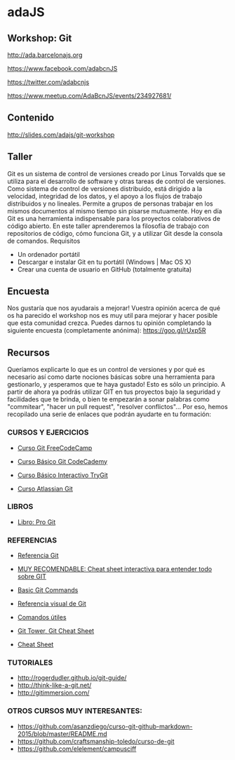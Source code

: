 # adaJS

## Workshop: Git

http://ada.barcelonajs.org

https://www.facebook.com/adabcnJS

https://twitter.com/adabcnjs

https://www.meetup.com/AdaBcnJS/events/234927681/


## Contenido

http://slides.com/adajs/git-workshop

## Taller

Git es un sistema de control de versiones creado por Linus Torvalds que se utiliza para el desarrollo de software y otras tareas de control de versiones. Como sistema de control de versiones distribuido, está dirigido a la velocidad, integridad de los datos, y el apoyo a los flujos de trabajo distribuidos y no lineales. Permite a grupos de personas trabajar en los mismos documentos al mismo tiempo sin pisarse mutuamente. 
Hoy en día Git es una herramienta indispensable para los proyectos colaborativos de código abierto. En este taller aprenderemos la filosofía de trabajo con repositorios de código, cómo funciona Git, y a utilizar Git desde la consola de comandos.
Requisitos
* Un ordenador portátil
* Descargar e instalar Git en tu portátil (Windows | Mac OS X) 
* Crear una cuenta de usuario en GitHub (totalmente gratuita) 
 
## Encuesta

Nos gustaría que nos ayudarais a mejorar! Vuestra opinión acerca de qué os ha parecido el workshop nos es muy util para mejorar y hacer posible que esta comunidad crezca.
Puedes darnos tu opinión completando la siguiente encuesta (completamente anónima): https://goo.gl/rUxp5R 

## Recursos

Queríamos explicarte lo que es un control de versiones y por qué es necesario así como darte nociones básicas sobre una herramienta para gestionarlo, y ¡esperamos que te haya gustado! Esto es sólo un principio. A partir de ahora ya podrás utilizar GIT en tus proyectos bajo la seguridad y facilidades que te brinda, o bien te empezarán a sonar palabras como "commitear", "hacer un pull request", "resolver conflictos"... Por eso, hemos recopilado una serie de enlaces que podrán ayudarte en tu formación:

### CURSOS Y EJERCICIOS
 
* [Curso Git FreeCodeCamp](https://www.freecodecamp.com/challenges/save-your-code-revisions-forever-with-git) 

* [Curso Básico Git CodeCademy](https://www.codecademy.com/learn/learn-git)

* [Curso Básico Interactivo TryGit](https://try.github.io/levels/1/challenges/1)

* [Curso Atlassian Git](https://www.atlassian.com/git/)
  
 
### LIBROS

* [Libro: Pro Git](https://git-scm.com/book/en/v2)
 
 
### REFERENCIAS

* [Referencia Git](http://gitref.org/)

* [MUY RECOMENDABLE: Cheat sheet interactiva para entender todo sobre GIT ](http://ndpsoftware.com/git-cheatsheet.html#loc=;)
 
* [Basic Git Commands](https://confluence.atlassian.com/bitbucketserver/basic-git-commands-776639767.html)

* [Referencia visual de Git](https://marklodato.github.io/visual-git-guide/index-es.html)

* [Comandos útiles](https://jesuslc.com/2014/04/08/algunos-comandos-utiles-para-git/)

* [Git Tower, Git Cheat Sheet](https://www.git-tower.com/blog/git-cheat-sheet/)

* [Cheat Sheet](http://www.cheat-sheets.org/saved-copy/git-cheat-sheet.pdf)
 
 
### TUTORIALES

* http://rogerdudler.github.io/git-guide/
* http://think-like-a-git.net/
* http://gitimmersion.com/


### OTROS CURSOS MUY INTERESANTES:

* https://github.com/asanzdiego/curso-git-github-markdown-2015/blob/master/README.md 
* https://github.com/craftsmanship-toledo/curso-de-git 
* https://github.com/elelement/campusciff 



